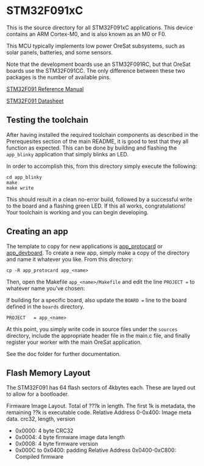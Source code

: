 # STM32F091xC

This is the source directory for all STM32F091xC applications.
This device contains an ARM Cortex-M0, and is also known as an M0 or F0.

This MCU typically implements low power OreSat subsystems,
such as solar panels, batteries, and some sensors.

Note that the development boards use an STM32F091RC, but that OreSat boards
use the STM32F091CC. The only difference between these two packages is the
number of available pins.

[STM32F091 Reference Manual](https://www.st.com/resource/en/reference_manual/dm00031936-stm32f0x1stm32f0x2stm32f0x8-advanced-armbased-32bit-mcus-stmicroelectronics.pdf)

[STM32F091 Datasheet](https://www.st.com/resource/en/datasheet/stm32f091cc.pdf)


## Testing the toolchain
After having installed the required toolchain components as described in
the Prerequesites section of the main README, it is good to test that
they all function as expected. This can be done by building and flashing
the `app_blinky` application that simply blinks an LED.

In order to accomplish this, from this directory simply execute the
following:

```
cd app_blinky
make
make write
```
This should result in a clean no-error build, followed by a successful
write to the board and a flashing green LED. If this all works,
congratulations! Your toolchain is working and you can begin developing.

## Creating an app
The template to copy for new applications is [app_protocard](app_protocard) or
[app_devboard](app_devboard). To create a new app, simply make a copy of the
directory and name it whatever you like. From this directory:

```
cp -R app_protocard app_<name>
```

Then, open the Makefile `app_<name>/Makefile` and edit the line `PROJECT =` to whatever name
you've chosen:

If building for a specific board, also update the `BOARD =` line to the
board defined in the `boards` directory.
```
PROJECT   = app_<name>
```

At this point, you simply write code in source files under the `sources`
directory, include the appropriate header file in the main.c file,
and finally register your worker with the main OreSat application.

See the doc folder for further documentation.



## Flash Memory Layout
The STM32F091 has 64 flash sectors of 4kbytes each. These are layed out to allow for a bootloader.


Firmware Image Layout. Total of ???k in length. The first 1k is metadata, the remaining ??k is executable code.
Relative Address 0-0x400: Image meta data. crc32, length, version
- 0x0000: 4 byte CRC32
- 0x0004: 4 byte firmware image data length
- 0x0008: 4 byte firmware version
- 0x000C to 0x0400: padding
Relative Address 0x0400-0xC800: Compiled firmware
